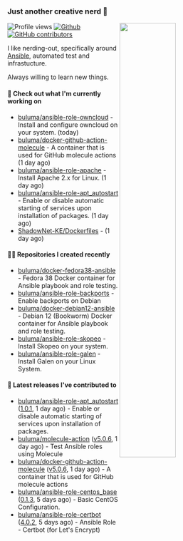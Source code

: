 ### Just another creative nerd 👋


![Profile views](https://gpvc.arturio.dev/buluma) <a href="https://gitstats.me/buluma">
  <img align="right" src="https://github-readme-stats.vercel.app/api?username=buluma&theme=gotham&show_icons=true" width="50%"/>
</a>
[![Github](https://img.shields.io/badge/-buluma-black?style=flat&labelColor=black&logo=github&logoColor=white&include_all_commits=true&count_private=true)](https://gitstats.me/buluma)
[![GitHub contributors](https://img.shields.io/github/contributors/buluma/badges.svg)](https://GitHub.com/buluma/badges/graphs/contributors/)

I like nerding-out, specifically around [Ansible](https://github.com/ansible/ansible), automated test and infrastucture.

Always willing to learn new things.

#### 👷 Check out what I'm currently working on

- [buluma/ansible-role-owncloud](https://github.com/buluma/ansible-role-owncloud) - Install and configure owncloud on your system. (today)
- [buluma/docker-github-action-molecule](https://github.com/buluma/docker-github-action-molecule) - A container that is used for GitHub molecule actions (1 day ago)
- [buluma/ansible-role-apache](https://github.com/buluma/ansible-role-apache) - Install Apache 2.x for Linux. (1 day ago)
- [buluma/ansible-role-apt_autostart](https://github.com/buluma/ansible-role-apt_autostart) - Enable or disable automatic starting of services upon installation of packages. (1 day ago)
- [ShadowNet-KE/Dockerfiles](https://github.com/ShadowNet-KE/Dockerfiles) -  (1 day ago)

#### 👨‍💻 Repositories I created recently

- [buluma/docker-fedora38-ansible](https://github.com/buluma/docker-fedora38-ansible) - Fedora 38 Docker container for Ansible playbook and role testing.
- [buluma/ansible-role-backports](https://github.com/buluma/ansible-role-backports) - Enable backports on Debian
- [buluma/docker-debian12-ansible](https://github.com/buluma/docker-debian12-ansible) - Debian 12 (Bookworm) Docker container for Ansible playbook and role testing.
- [buluma/ansible-role-skopeo](https://github.com/buluma/ansible-role-skopeo) - Install Skopeo on your system.
- [buluma/ansible-role-galen](https://github.com/buluma/ansible-role-galen) - Install Galen on your Linux System.

#### 🚀 Latest releases I've contributed to

- [buluma/ansible-role-apt_autostart](https://github.com/buluma/ansible-role-apt_autostart) ([1.0.1](https://github.com/buluma/ansible-role-apt_autostart/releases/tag/1.0.1), 1 day ago) - Enable or disable automatic starting of services upon installation of packages.
- [buluma/molecule-action](https://github.com/buluma/molecule-action) ([v5.0.6](https://github.com/buluma/molecule-action/releases/tag/v5.0.6), 1 day ago) - Test Ansible roles using Molecule
- [buluma/docker-github-action-molecule](https://github.com/buluma/docker-github-action-molecule) ([v5.0.6](https://github.com/buluma/docker-github-action-molecule/releases/tag/v5.0.6), 1 day ago) - A container that is used for GitHub molecule actions
- [buluma/ansible-role-centos_base](https://github.com/buluma/ansible-role-centos_base) ([0.1.3](https://github.com/buluma/ansible-role-centos_base/releases/tag/0.1.3), 5 days ago) - Basic CentOS Configuration.
- [buluma/ansible-role-certbot](https://github.com/buluma/ansible-role-certbot) ([4.0.2](https://github.com/buluma/ansible-role-certbot/releases/tag/4.0.2), 5 days ago) - Ansible Role - Certbot (for Let&#39;s Encrypt)


